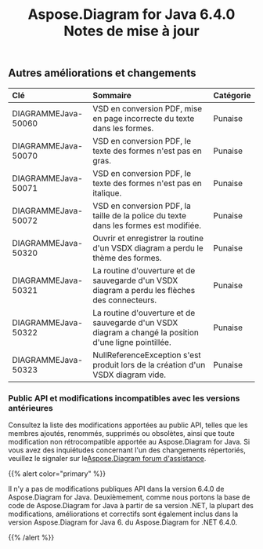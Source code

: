 ﻿---
title: Aspose.Diagram for Java 6.4.0 Notes de mise à jour
type: docs
weight: 80
url: /fr/java/aspose-diagram-for-java-6-4-0-release-notes/
---
## **Autres améliorations et changements**

|**Clé** |**Sommaire** |**Catégorie** |
|:- |:- |:- |
| DIAGRAMMEJava-50060| VSD en conversion PDF, mise en page incorrecte du texte dans les formes.| Punaise|
| DIAGRAMMEJava-50070| VSD en conversion PDF, le texte des formes n'est pas en gras.| Punaise|
| DIAGRAMMEJava-50071| VSD en conversion PDF, le texte des formes n'est pas en italique.| Punaise|
| DIAGRAMMEJava-50072| VSD en conversion PDF, la taille de la police du texte dans les formes est modifiée.| Punaise|
| DIAGRAMMEJava-50320| Ouvrir et enregistrer la routine d'un VSDX diagram a perdu le thème des formes.| Punaise|
| DIAGRAMMEJava-50321| La routine d'ouverture et de sauvegarde d'un VSDX diagram a perdu les flèches des connecteurs.| Punaise|
| DIAGRAMMEJava-50322|La routine d'ouverture et de sauvegarde d'un VSDX diagram a changé la position d'une ligne pointillée.| Punaise|
| DIAGRAMMEJava-50323| NullReferenceException s'est produit lors de la création d'un VSDX diagram vide.| Punaise|
### **Public API et modifications incompatibles avec les versions antérieures**
Consultez la liste des modifications apportées au public API, telles que les membres ajoutés, renommés, supprimés ou obsolètes, ainsi que toute modification non rétrocompatible apportée au Aspose.Diagram for Java. Si vous avez des inquiétudes concernant l'un des changements répertoriés, veuillez le signaler sur le[Aspose.Diagram forum d'assistance](https://forum.aspose.com/c/diagram/17).

{{% alert color="primary" %}} 

Il n'y a pas de modifications publiques API dans la version 6.4.0 de Aspose.Diagram for Java. Deuxièmement, comme nous portons la base de code de Aspose.Diagram for Java à partir de sa version .NET, la plupart des modifications, améliorations et correctifs sont également inclus dans la version Aspose.Diagram for Java 6. du Aspose.Diagram for .NET 6.4.0.

{{% /alert %}}
